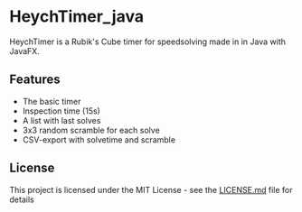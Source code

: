 # HeychTimer_java

HeychTimer is a Rubik's Cube timer for speedsolving made in in Java with JavaFX.

## Features

* The basic timer
* Inspection time (15s)
* A list with last solves
* 3x3 random scramble for each solve
* CSV-export with solvetime and scramble

## License

This project is licensed under the MIT License - see the [LICENSE.md](LICENSE.md) file for details
